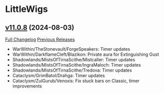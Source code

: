 # LittleWigs

## [v11.0.8](https://github.com/BigWigsMods/LittleWigs/tree/v11.0.8) (2024-08-03)
[Full Changelog](https://github.com/BigWigsMods/LittleWigs/compare/v11.0.7...v11.0.8) [Previous Releases](https://github.com/BigWigsMods/LittleWigs/releases)

- WarWithin/TheStonevault/ForgeSpeakers: Timer updates  
- WarWithin/DarkflameCleft/Blazikon: Private aura for Extinguishing Gust  
- Shadowlands/MistsOfTirnaScithe/Mistcaller: Timer updates  
- Shadowlands/MistsOfTirnaScithe/IngraMaloch: Timer updates  
- Shadowlands/MistsOfTirnaScithe/Tredova: Timer updates  
- Cataclysm/GrimBatol/Drahga: Timer updates  
- Cataclysm/ZulGurub/Venoxis: Fix stuck bars on Classic, timer improvements  

